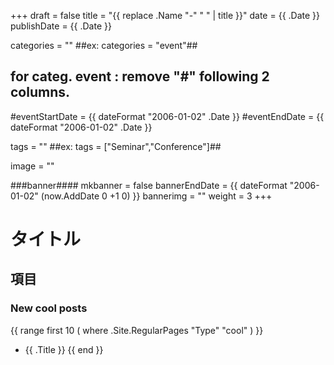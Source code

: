 +++
draft = false
title =  "{{ replace .Name "-" " " | title }}"
date = {{ .Date }}
publishDate = {{ .Date }}

categories = ""
##ex:  categories = "event"##
## for categ. event : remove "#" following 2 columns. ##
#eventStartDate = {{ dateFormat "2006-01-02" .Date }}
#eventEndDate = {{ dateFormat "2006-01-02" .Date }}

tags = ""
##ex: tags = ["Seminar","Conference"]##

image = ""

###banner####
mkbanner = false
bannerEndDate = {{ dateFormat "2006-01-02" (now.AddDate 0 +1 0) }}
bannerimg = ""
weight = 3
+++

# タイトル

## 項目

### New cool posts

<!--- static ディレクトリに置いた画像を表示させるには以下を使用してください --->
<!--- <img src="/<static以下画像へのパス>" alt="画像代替テキスト" title="画像タイトル" width=300px> --->

<!--- 画像URLをfront matterに記入する場合は以下を使用してください --->
<!--- <img src="{{ .Params.image }}" alt="画像代替テキスト" title="画像タイトル" width=300px> --->

{{ range first 10 ( where .Site.RegularPages "Type" "cool" ) }}
* {{ .Title }}
{{ end }}
